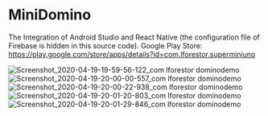# MiniDomino

The Integration of Android Studio and React Native
(the configuration file of Firebase is hidden in this source code).
Google Play Store: https://play.google.com/store/apps/details?id=com.lforestor.superminiuno
 
![Screenshot_2020-04-19-19-59-56-122_com lforestor dominodemo](https://user-images.githubusercontent.com/45004786/79688574-4d6f1280-8279-11ea-9c83-e03be0cb4763.png)
![Screenshot_2020-04-19-20-00-00-557_com lforestor dominodemo](https://user-images.githubusercontent.com/45004786/79688641-c40c1000-8279-11ea-94ea-bbf4cbac255b.png)
![Screenshot_2020-04-19-20-00-22-938_com lforestor dominodemo](https://user-images.githubusercontent.com/45004786/79688657-e140de80-8279-11ea-9980-f49ec9dccf2c.png)
![Screenshot_2020-04-19-20-01-20-803_com lforestor dominodemo](https://user-images.githubusercontent.com/45004786/79688669-f158be00-8279-11ea-8cc7-faf79474e951.png)
![Screenshot_2020-04-19-20-01-29-846_com lforestor dominodemo](https://user-images.githubusercontent.com/45004786/79688681-02a1ca80-827a-11ea-9dcf-226584523013.png)

